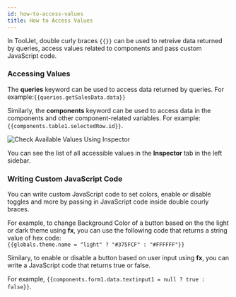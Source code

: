 ```yaml
---
id: how-to-access-values
title: How to Access Values
---
```


<div style={{marginLeft:"10%", marginRight:"10%"}}>

In ToolJet, double curly braces `{{}}` can be used to retreive data returned by queries, access values related to components and pass custom JavaScript code. 

<div style={{paddingTop:'24px', paddingBottom:'24px'}}>

### Accessing Values 

The **queries** keyword can be used to access data returned by queries. For example:`{{queries.getSalesData.data}}`

Similarly, the **components** keyword can be used to access data in the components and other component-related variables. For example: `{{components.table1.selectedRow.id}}`.

<div style={{textAlign: 'center'}}>
    <img style={{padding: '10px'}} className="screenshot-full" src="/img/tooljet-concepts/writing-custom-code/inspector.png" alt="Check Available Values Using Inspector" />
</div>

You can see the list of all accessible values in the **Inspector** tab in the left sidebar. 

</div>

<div style={{paddingTop:'24px', paddingBottom:'24px'}}>

### Writing Custom JavaScript Code

You can write custom JavaScript code to set colors, enable or disable toggles and more by passing in JavaScript code inside double courly braces. 

For example, to change Background Color of a button based on the the light or dark theme using **fx**, you can use the following code that returns a string value of hex code: <br/>
`{{globals.theme.name = "light" ? "#375FCF" : "#FFFFFF"}}`

Similary, to enable or disable a button based on user input using **fx**, you can write a JavaScript code that returns true or false. <br/>

For example, `{{components.form1.data.textinput1 = null ? true : false}}`.

</div>

</div>

